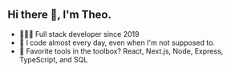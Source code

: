 ## Hi there 👋, I'm Theo.

- 👨🏻‍💻 Full stack developer since 2019  
- 🚀 I code almost every day, even when I'm not supposed to.
- 🔧 Favorite tools in the toolbox? React, Next.js, Node, Express, TypeScript, and SQL


<!--
**theo-sim-dev/theo-sim-dev** is a ✨ _special_ ✨ repository because its `README.md` (this file) appears on your GitHub profile.

Here are some ideas to get you started:

- 🔭 I’m currently working on ...
- 🌱 I’m currently learning ...
- 👯 I’m looking to collaborate on ...
- 🤔 I’m looking for help with ...
- 💬 Ask me about ...
- 📫 How to reach me: ...
- 😄 Pronouns: ...
- ⚡ Fun fact: ...
-->
